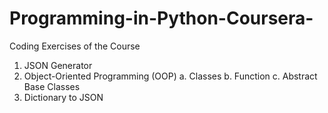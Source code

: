 # Programming-in-Python-Coursera-
Coding Exercises of the Course
1. JSON Generator
2. Object-Oriented Programming (OOP)
   a. Classes
   b. Function
   c. Abstract Base Classes
3. Dictionary to JSON
